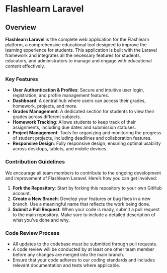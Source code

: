 # Flashlearn Laravel

## Overview

**Flashlearn Laravel** is the complete web application for the Flashlearn platform, a comprehensive educational tool designed to improve the learning experience for students. This application is built with the Laravel framework and integrates all the necessary features for students, educators, and administrators to manage and engage with educational content effectively.

### Key Features

- **User Authentication & Profiles**: Secure and intuitive user login, registration, and profile management features.
- **Dashboard**: A central hub where users can access their grades, homework, projects, and more.
- **Grades Management**: A dedicated section for students to view their grades across different subjects.
- **Homework Tracking**: Allows students to keep track of their assignments, including due dates and submission statuses.
- **Project Management**: Tools for organizing and monitoring the progress of student projects, including deadlines and collaboration features.
- **Responsive Design**: Fully responsive design, ensuring optimal usability across desktops, tablets, and mobile devices.

### Contribution Guidelines

We encourage all team members to contribute to the ongoing development and improvement of Flashlearn Laravel. Here’s how you can get involved:

1. **Fork the Repository**: Start by forking this repository to your own GitHub account.
2. **Create a New Branch**: Develop your features or bug fixes in a new branch. Use a meaningful name that reflects the work being done.
3. **Submit a Pull Request**: When your code is ready, submit a pull request to the main repository. Make sure to include a detailed description of what you’ve done and why.

### Code Review Process

- All updates to the codebase must be submitted through pull requests.
- A code review will be conducted by at least one other team member before any changes are merged into the main branch.
- Ensure that your code adheres to our coding standards and includes relevant documentation and tests where applicable.
